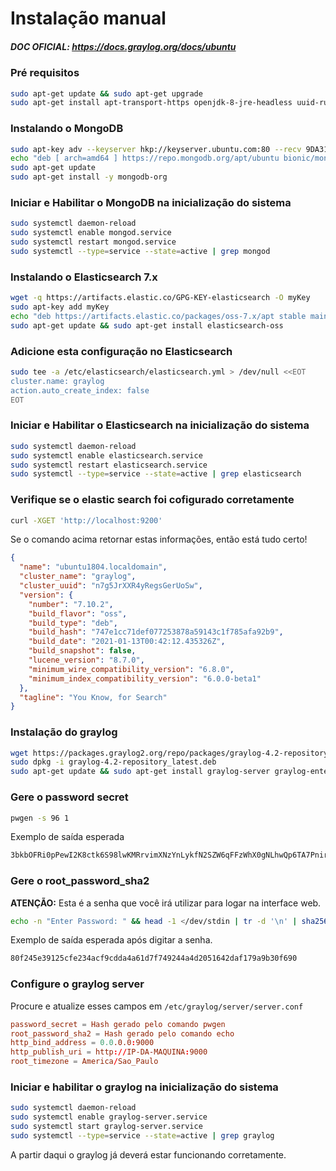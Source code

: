 # Instalação manual

##### DOC OFICIAL: https://docs.graylog.org/docs/ubuntu

### Pré requisitos

```bash
sudo apt-get update && sudo apt-get upgrade
sudo apt-get install apt-transport-https openjdk-8-jre-headless uuid-runtime pwgen
```

### Instalando o MongoDB

```bash
sudo apt-key adv --keyserver hkp://keyserver.ubuntu.com:80 --recv 9DA31620334BD75D9DCB49F368818C72E52529D4
echo "deb [ arch=amd64 ] https://repo.mongodb.org/apt/ubuntu bionic/mongodb-org/4.0 multiverse" | sudo tee /etc/apt/sources.list.d/mongodb-org-4.0.list
sudo apt-get update
sudo apt-get install -y mongodb-org
```

### Iniciar e Habilitar o MongoDB na inicialização do sistema

```bash
sudo systemctl daemon-reload
sudo systemctl enable mongod.service
sudo systemctl restart mongod.service
sudo systemctl --type=service --state=active | grep mongod
```

### Instalando o Elasticsearch 7.x

```bash
wget -q https://artifacts.elastic.co/GPG-KEY-elasticsearch -O myKey
sudo apt-key add myKey
echo "deb https://artifacts.elastic.co/packages/oss-7.x/apt stable main" | sudo tee -a /etc/apt/sources.list.d/elastic-7.x.list
sudo apt-get update && sudo apt-get install elasticsearch-oss
```

### Adicione esta configuração no Elasticsearch

```bash
sudo tee -a /etc/elasticsearch/elasticsearch.yml > /dev/null <<EOT
cluster.name: graylog
action.auto_create_index: false
EOT
```

### Iniciar e Habilitar o Elasticsearch na inicialização do sistema

```bash
sudo systemctl daemon-reload
sudo systemctl enable elasticsearch.service
sudo systemctl restart elasticsearch.service
sudo systemctl --type=service --state=active | grep elasticsearch
```

### Verifique se o elastic search foi cofigurado corretamente

```bash
curl -XGET 'http://localhost:9200'
```

Se o comando acima retornar estas informações, então está tudo certo!

```json
{
  "name": "ubuntu1804.localdomain",
  "cluster_name": "graylog",
  "cluster_uuid": "n7g5JrXXR4yRegsGerUoSw",
  "version": {
    "number": "7.10.2",
    "build_flavor": "oss",
    "build_type": "deb",
    "build_hash": "747e1cc71def077253878a59143c1f785afa92b9",
    "build_date": "2021-01-13T00:42:12.435326Z",
    "build_snapshot": false,
    "lucene_version": "8.7.0",
    "minimum_wire_compatibility_version": "6.8.0",
    "minimum_index_compatibility_version": "6.0.0-beta1"
  },
  "tagline": "You Know, for Search"
}
```

### Instalação do graylog

```bash
wget https://packages.graylog2.org/repo/packages/graylog-4.2-repository_latest.deb
sudo dpkg -i graylog-4.2-repository_latest.deb
sudo apt-get update && sudo apt-get install graylog-server graylog-enterprise-plugins graylog-integrations-plugins graylog-enterprise-integrations-plugins
```

### Gere o password secret

```bash
pwgen -s 96 1
```

Exemplo de saída esperada

```bash
3bkbOFRi0pPewI2K8ctk6S98lwKMRrvimXNzYnLykfN2SZW6qFFzWhX0gNLhwQp6TA7PnircDSjhHOFA1Gdjnt6HCsLIwyvN
```

### Gere o root_password_sha2

**ATENÇÃO:** Esta é a senha que você irá utilizar para logar na interface web.

```bash
echo -n "Enter Password: " && head -1 </dev/stdin | tr -d '\n' | sha256sum | cut -d" " -f1
```

Exemplo de saída esperada após digitar a senha.

```bash
80f245e39125cfe234acf9cdda4a61d7f749244a4d2051642daf179a9b30f690
```

### Configure o graylog server

Procure e atualize esses campos em `/etc/graylog/server/server.conf`

```conf
password_secret = Hash gerado pelo comando pwgen
root_password_sha2 = Hash gerado pelo comando echo
http_bind_address = 0.0.0.0:9000
http_publish_uri = http://IP-DA-MAQUINA:9000
root_timezone = America/Sao_Paulo
```

### Iniciar e habilitar o graylog na inicialização do sistema

```bash
sudo systemctl daemon-reload
sudo systemctl enable graylog-server.service
sudo systemctl start graylog-server.service
sudo systemctl --type=service --state=active | grep graylog
```

A partir daqui o graylog já deverá estar funcionando corretamente.
